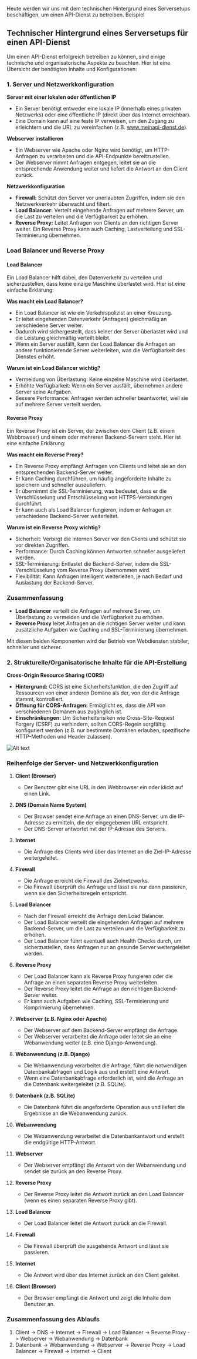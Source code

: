 
Heute werden wir uns mit dem technischen Hintergrund eines Serversetups beschäftigen, um einen API-Dienst zu betreiben.
Beispiel

## Technischer Hintergrund eines Serversetups für einen API-Dienst

Um einen API-Dienst erfolgreich betreiben zu können, sind einige technische und organisatorische Aspekte zu beachten. Hier ist eine Übersicht der benötigten Inhalte und Konfigurationen:

### 1. Server und Netzwerkkonfiguration

**Server mit einer lokalen oder öffentlichen IP**
- Ein Server benötigt entweder eine lokale IP (innerhalb eines privaten Netzwerks) oder eine öffentliche IP (direkt über das Internet erreichbar).
- Eine Domain kann auf eine feste IP verweisen, um den Zugang zu erleichtern und die URL zu vereinfachen (z.B. www.meinapi-dienst.de).

**Webserver installieren**
- Ein Webserver wie Apache oder Nginx wird benötigt, um HTTP-Anfragen zu verarbeiten und die API-Endpunkte bereitzustellen.
- Der Webserver nimmt Anfragen entgegen, leitet sie an die entsprechende Anwendung weiter und liefert die Antwort an den Client zurück.

**Netzwerkkonfiguration**
- **Firewall:** Schützt den Server vor unerlaubten Zugriffen, indem sie den Netzwerkverkehr überwacht und filtert.
- **Load Balancer:** Verteilt eingehende Anfragen auf mehrere Server, um die Last zu verteilen und die Verfügbarkeit zu erhöhen.
- **Reverse Proxy:** Leitet Anfragen von Clients an den richtigen Server weiter. Ein Reverse Proxy kann auch Caching, Lastverteilung und SSL-Terminierung übernehmen.

### Load Balancer und Reverse Proxy

#### Load Balancer

Ein Load Balancer hilft dabei, den Datenverkehr zu verteilen und sicherzustellen, dass keine einzige Maschine überlastet wird. Hier ist eine einfache Erklärung:

**Was macht ein Load Balancer?**
- Ein Load Balancer ist wie ein Verkehrspolizist an einer Kreuzung.
- Er leitet eingehenden Datenverkehr (Anfragen) gleichmäßig an verschiedene Server weiter.
- Dadurch wird sichergestellt, dass keiner der Server überlastet wird und die Leistung gleichmäßig verteilt bleibt.
- Wenn ein Server ausfällt, kann der Load Balancer die Anfragen an andere funktionierende Server weiterleiten, was die Verfügbarkeit des Dienstes erhöht.

**Warum ist ein Load Balancer wichtig?**
- Vermeidung von Überlastung: Keine einzelne Maschine wird überlastet.
- Erhöhte Verfügbarkeit: Wenn ein Server ausfällt, übernehmen andere Server seine Aufgaben.
- Bessere Performance: Anfragen werden schneller beantwortet, weil sie auf mehrere Server verteilt werden.

#### Reverse Proxy

Ein Reverse Proxy ist ein Server, der zwischen dem Client (z.B. einem Webbrowser) und einem oder mehreren Backend-Servern steht. Hier ist eine einfache Erklärung:

**Was macht ein Reverse Proxy?**
- Ein Reverse Proxy empfängt Anfragen von Clients und leitet sie an den entsprechenden Backend-Server weiter.
- Er kann Caching durchführen, um häufig angeforderte Inhalte zu speichern und schneller auszuliefern.
- Er übernimmt die SSL-Terminierung, was bedeutet, dass er die Verschlüsselung und Entschlüsselung von HTTPS-Verbindungen durchführt.
- Er kann auch als Load Balancer fungieren, indem er Anfragen an verschiedene Backend-Server weiterleitet.

**Warum ist ein Reverse Proxy wichtig?**
- Sicherheit: Verbirgt die internen Server vor den Clients und schützt sie vor direkten Zugriffen.
- Performance: Durch Caching können Antworten schneller ausgeliefert werden.
- SSL-Terminierung: Entlastet die Backend-Server, indem die SSL-Verschlüsselung vom Reverse Proxy übernommen wird.
- Flexibilität: Kann Anfragen intelligent weiterleiten, je nach Bedarf und Auslastung der Backend-Server.

### Zusammenfassung

- **Load Balancer** verteilt die Anfragen auf mehrere Server, um Überlastung zu vermeiden und die Verfügbarkeit zu erhöhen.
- **Reverse Proxy** leitet Anfragen an die richtigen Server weiter und kann zusätzliche Aufgaben wie Caching und SSL-Terminierung übernehmen.

Mit diesen beiden Komponenten wird der Betrieb von Webdiensten stabiler, schneller und sicherer.

### 2. Strukturelle/Organisatorische Inhalte für die API-Erstellung

**Cross-Origin Resource Sharing (CORS)**
- **Hintergrund:** CORS ist eine Sicherheitsfunktion, die den Zugriff auf Ressourcen von einer anderen Domäne als der, von der die Anfrage stammt, kontrolliert.
- **Öffnung für CORS-Anfragen:** Ermöglicht es, dass die API von verschiedenen Domänen aus zugänglich ist.
- **Einschränkungen:** Um Sicherheitsrisiken wie Cross-Site-Request Forgery (CSRF) zu verhindern, sollten CORS-Regeln sorgfältig konfiguriert werden (z.B. nur bestimmte Domänen erlauben, spezifische HTTP-Methoden und Header zulassen).

![Alt text](https://github.com/Txpert/python_training/blob/main/Django/Diagram%20Server.png)

### Reihenfolge der Server- und Netzwerkkonfiguration

1. **Client (Browser)**
    - Der Benutzer gibt eine URL in den Webbrowser ein oder klickt auf einen Link.

2. **DNS (Domain Name System)**
    - Der Browser sendet eine Anfrage an einen DNS-Server, um die IP-Adresse zu ermitteln, die der eingegebenen URL entspricht.
    - Der DNS-Server antwortet mit der IP-Adresse des Servers.

3. **Internet**
    - Die Anfrage des Clients wird über das Internet an die Ziel-IP-Adresse weitergeleitet.

4. **Firewall**
    - Die Anfrage erreicht die Firewall des Zielnetzwerks.
    - Die Firewall überprüft die Anfrage und lässt sie nur dann passieren, wenn sie den Sicherheitsregeln entspricht.

5. **Load Balancer**
    - Nach der Firewall erreicht die Anfrage den Load Balancer.
    - Der Load Balancer verteilt die eingehenden Anfragen auf mehrere Backend-Server, um die Last zu verteilen und die Verfügbarkeit zu erhöhen.
    - Der Load Balancer führt eventuell auch Health Checks durch, um sicherzustellen, dass Anfragen nur an gesunde Server weitergeleitet werden.

6. **Reverse Proxy**
    - Der Load Balancer kann als Reverse Proxy fungieren oder die Anfrage an einen separaten Reverse Proxy weiterleiten.
    - Der Reverse Proxy leitet die Anfrage an den richtigen Backend-Server weiter.
    - Er kann auch Aufgaben wie Caching, SSL-Terminierung und Komprimierung übernehmen.

7. **Webserver (z.B. Nginx oder Apache)**
    - Der Webserver auf dem Backend-Server empfängt die Anfrage.
    - Der Webserver verarbeitet die Anfrage oder leitet sie an eine Webanwendung weiter (z.B. eine Django-Anwendung).

8. **Webanwendung (z.B. Django)**
    - Die Webanwendung verarbeitet die Anfrage, führt die notwendigen Datenbankabfragen und Logik aus und erstellt eine Antwort.
    - Wenn eine Datenbankabfrage erforderlich ist, wird die Anfrage an die Datenbank weitergeleitet (z.B. SQLite).

9. **Datenbank (z.B. SQLite)**
    - Die Datenbank führt die angeforderte Operation aus und liefert die Ergebnisse an die Webanwendung zurück.

10. **Webanwendung**
    - Die Webanwendung verarbeitet die Datenbankantwort und erstellt die endgültige HTTP-Antwort.

11. **Webserver**
    - Der Webserver empfängt die Antwort von der Webanwendung und sendet sie zurück an den Reverse Proxy.

12. **Reverse Proxy**
    - Der Reverse Proxy leitet die Antwort zurück an den Load Balancer (wenn es einen separaten Reverse Proxy gibt).

13. **Load Balancer**
    - Der Load Balancer leitet die Antwort zurück an die Firewall.

14. **Firewall**
    - Die Firewall überprüft die ausgehende Antwort und lässt sie passieren.

15. **Internet**
    - Die Antwort wird über das Internet zurück an den Client geleitet.

16. **Client (Browser)**
    - Der Browser empfängt die Antwort und zeigt die Inhalte dem Benutzer an.

### Zusammenfassung des Ablaufs

1. Client -> DNS -> Internet -> Firewall -> Load Balancer -> Reverse Proxy -> Webserver -> Webanwendung -> Datenbank
2. Datenbank -> Webanwendung -> Webserver -> Reverse Proxy -> Load Balancer -> Firewall -> Internet -> Client

